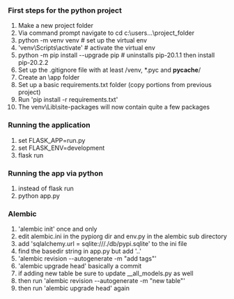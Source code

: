 ### First steps for the python project
1. Make a new project folder
1. Via command prompt navigate to cd c:\users\...\project_folder
1. python -m venv venv  # set up the virtual env
1. 'venv\Scripts\activate'  # activate the virtual env
1. python -m pip install --upgrade pip  # uninstalls pip-20.1.1 then install pip-20.2.2
1. Set up the .gitignore file with at least /venv, *.pyc and __pycache__/
1. Create an \app folder
1. Set up a basic requirements.txt folder (copy portions from previous project)
1. Run 'pip install -r requirements.txt'
1. The venv\Lib\site-packages will now contain quite a few packages

### Running the application
1. set FLASK_APP=run.py
1. set FLASK_ENV=development
1. flask run

### Running the app via python
1. instead of flask run
1. python app.py

### Alembic
1. 'alembic init' once and only
1. edit alembic.ini in the pypiorg dir and env.py in the alembic sub directory
1. add 'sqlalchemy.url = sqlite:///./db/pypi.sqlite' to the ini file
1. find the basedir string in app.py but add '..'
1. 'alembic revision --autogenerate -m "add tags"'
1. 'alembic upgrade head' basically a commit
1. if adding new table be sure to update __all_models.py as well
1. then run 'alembic revision --autogenerate -m "new table"'
1. then run 'alembic upgrade head' again